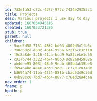 ```yaml
---
id: 7d3efa53-c72c-4277-972c-7424e29353c1
title: Projects
desc: Various projects I use day to day
updated: 1607034945116
created: 1607033721380
stub: true
parent: null
children:
  - 5ace5d58-7151-4832-bd03-4002d5d1fb5c
  - 700dbd2d-d682-4514-995a-b72f6c832118
  - f9c8a8de-3c16-41ca-bcd9-9a82cebe1d55
  - c017b744-3322-4b74-90b3-8c82a0459026
  - ab4dee95-803f-48c0-9eab-460bdab35be5
  - f69464b8-4a4c-433d-98e1-1c77e18634de
  - bd694a74-11ba-4f34-88fb-cbac53d9c36d
  - 04b98cc0-7bd7-4b34-8877-c76ed2894caa
nav_order: 1
fname: p
hpath: p
---
```



